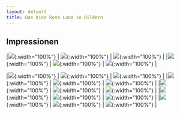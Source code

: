 ```yaml
---
layout: default
title: Das Kino Rosa Luna in Bildern
---
```


## Impressionen


|![](images/DSC09291.jpeg){:width="100%"} | ![](images/P1040790_2.jpeg){:width="100%"} | ![](images/DSC_0128.jpeg){:width="100%"} |
|![](images/Foto.jpeg){:width="100%"} | ![](images/kinorosaluna_alfiresli_3.jpeg){:width="100%"} | ![](images/P1040830_2.jpeg){:width="100%"} |

|![](images/DSC09294.jpeg){:width="100%"} | ![](images/P1040819_2.jpeg){:width="100%"} | ![](images/P1040823_2.jpeg){:width="100%"} |
|![](images/kinorosaluna_alfiresli_8.jpeg){:width="100%"} | ![](images/Kino_1_mai_09.jpeg){:width="100%"} | ![](images/kinorosaluna_alfiresli_13.jpeg){:width="100%"} |
|![](images/kinorosaluna_alfiresli_2.jpeg){:width="100%"} | ![](images/P1040836.jpeg){:width="100%"} | ![](images/P1040838_2.jpeg){:width="100%"} |
|![](images/DSC06229.jpeg){:width="100%"} | ![](images/kinorosaluna_alfiresli_8.jpeg){:width="100%"} | ![](images/DSF0973.jpeg){:width="100%"} |
|![](images/kinorosaluna_alfiresli_7.jpeg){:width="100%"} | ![](images/P1040847.jpeg){:width="100%"} | ![](images/NIK7506.jpeg){:width="100%"} |

